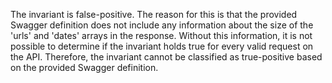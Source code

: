 The invariant is false-positive. The reason for this is that the provided Swagger definition does not include any information about the size of the 'urls' and 'dates' arrays in the response. Without this information, it is not possible to determine if the invariant holds true for every valid request on the API. Therefore, the invariant cannot be classified as true-positive based on the provided Swagger definition.
